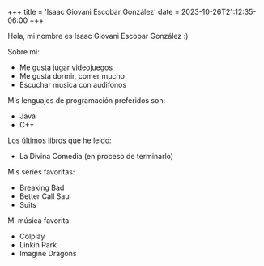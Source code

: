 +++
title = 'Isaac Giovani Escobar González'
date = 2023-10-26T21:12:35-06:00
+++

Hola, mi nombre es Isaac Giovani Escobar González :)

Sobre mí:
- Me gusta jugar videojuegos 
- Me gusta dormir, comer mucho
- Escuchar musica con audifonos

Mis lenguajes de programación preferidos son:
- Java
- C++

Los últimos libros que he leído:
- La Divina Comedia (en proceso de terminarlo)

Mis series favoritas:
- Breaking Bad
- Better Call Saul
- Suits

Mi música favorita:
- Colplay
- Linkin Park
- Imagine Dragons
